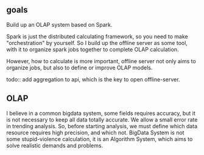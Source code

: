 ## goals

Build up an OLAP system based on Spark.

Spark is just the distributed calculating framework, so you need to make "orchestration" by yourself. So I build up the offline server as some tool, with it to organize spark jobs together to complete OLAP calculation.

However, how to calculate is more important, offline server not only aims to organize jobs, but also to define or improve OLAP models. 


todo:: add aggregation to api, which is the key to open offline-server.

## OLAP

I believe in a common bigdata system, some fields requires accuracy, but it is not necessary to keep all data totally accurate. We allow a small error rate in trending analysis. So, before starting analysis, we must define which data resource requires high precision, and which not. BigData System is not some stupid-violence calculation, it is an Algorithm System, which aims to solve realistic demands and problems.
